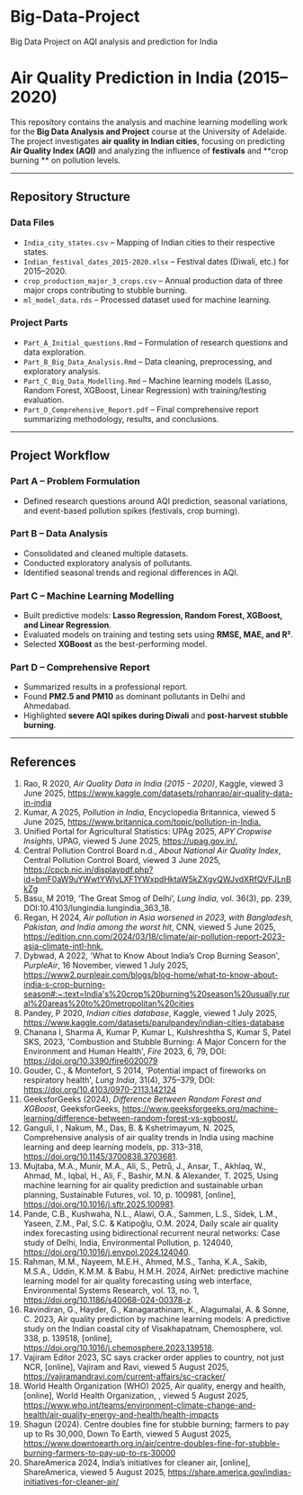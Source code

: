 # Big-Data-Project
Big Data Project on AQI analysis and prediction for India 

#  Air Quality Prediction in India (2015–2020)

This repository contains the analysis and machine learning modelling work for the **Big Data Analysis and Project** course at the University of Adelaide.  
The project investigates **air quality in Indian cities**, focusing on predicting **Air Quality Index (AQI)** and analyzing the influence of **festivals** and **crop burning ** on pollution levels.

---

## Repository Structure

### Data Files
- `India_city_states.csv` – Mapping of Indian cities to their respective states.
- `Indian_festival_dates_2015-2020.xlsx` – Festival dates (Diwali, etc.) for 2015–2020.
- `crop_production_major_3_crops.csv` – Annual production data of three major crops contributing to stubble burning.
- `ml_model_data.rds` – Processed dataset used for machine learning.

### Project Parts
- `Part_A_Initial_questions.Rmd` – Formulation of research questions and data exploration.
- `Part_B_Big_Data_Analysis.Rmd` – Data cleaning, preprocessing, and exploratory analysis.
- `Part_C_Big_Data_Modelling.Rmd` – Machine learning models (Lasso, Random Forest, XGBoost, Linear Regression) with training/testing evaluation.
- `Part_D_Comprehensive_Report.pdf` – Final comprehensive report summarizing methodology, results, and conclusions.

---

## Project Workflow

### Part A – Problem Formulation  
- Defined research questions around AQI prediction, seasonal variations, and event-based pollution spikes (festivals, crop burning).

### Part B – Data Analysis  
- Consolidated and cleaned multiple datasets.  
- Conducted exploratory analysis of pollutants. 
- Identified seasonal trends and regional differences in AQI.

### Part C – Machine Learning Modelling  
- Built predictive models: **Lasso Regression, Random Forest, XGBoost, and Linear Regression**.  
- Evaluated models on training and testing sets using **RMSE, MAE, and R²**.  
- Selected **XGBoost** as the best-performing model.

### Part D – Comprehensive Report  
- Summarized results in a professional report.  
- Found **PM2.5 and PM10** as dominant pollutants in Delhi and Ahmedabad.  
- Highlighted **severe AQI spikes during Diwali** and **post-harvest stubble burning**.

---
## References
 
1.	Rao, R 2020, _Air Quality Data in India (2015 - 2020)_, Kaggle, viewed 3 June 2025, <https://www.kaggle.com/datasets/rohanrao/air-quality-data-in-india>
2.	Kumar, A 2025, _Pollution in India_, Encyclopedia Britannica, viewed 5 June 2025, <https://www.britannica.com/topic/pollution-in-India.>
3.	Unified Portal for Agricultural Statistics: UPAg 2025, _APY Cropwise Insights_, UPAG, viewed 5 June 2025, <https://upag.gov.in/.>
4.	Central Pollution Control Board n.d., _About National Air Quality Index_, Central Pollution Control Board, viewed 3 June 2025, <https://cpcb.nic.in/displaypdf.php?id=bmF0aW9uYWwtYWlyLXF1YWxpdHktaW5kZXgvQWJvdXRfQVFJLnBkZg>
5.	Basu, M 2019, ‘The Great Smog of Delhi’, _Lung India_, vol. 36(3), pp. 239, DOI:10.4103/lungindia.lungindia_363_18.
6.	Regan, H 2024, _Air pollution in Asia worsened in 2023, with Bangladesh, Pakistan, and India among the worst hit_, CNN, viewed 5 June 2025, <https://edition.cnn.com/2024/03/18/climate/air-pollution-report-2023-asia-climate-intl-hnk.>
7.	Dybwad, A 2022, 'What to Know About India’s Crop Burning Season', _PurpleAir_, 16 November, viewed 1 July 2025, <https://www2.purpleair.com/blogs/blog-home/what-to-know-about-india-s-crop-burning-season#:~:text=India's%20crop%20burning%20season%20usually,rural%20areas%20to%20metropolitan%20cities>
8.	Pandey, P 2020, _Indian cities database_, Kaggle, viewed 1 July 2025, <https://www.kaggle.com/datasets/parulpandey/indian-cities-database>
9.	Chanana I, Sharma A, Kumar P, Kumar L, Kulshreshtha S, Kumar S, Patel SKS, 2023, 'Combustion and Stubble Burning: A Major Concern for the Environment and Human Health', _Fire_ 2023, 6, 79, DOI: https://doi.org/10.3390/fire6020079
10.	Gouder, C., & Montefort, S 2014, 'Potential impact of fireworks on respiratory health', _Lung India_, 31(4), 375–379, DOI: https://doi.org/10.4103/0970-2113.142124
11.	GeeksforGeeks (2024), _Difference Between Random Forest and XGBoost_, GeeksforGeeks, <https://www.geeksforgeeks.org/machine-learning/difference-between-random-forest-vs-xgboost/.>
12.	Ganguli, I , Nakum, M., Das, B. & Kshetrimayum, N. 2025, Comprehensive analysis of air quality trends in India using machine learning and deep learning models, pp. 313–318, https://doi.org/10.1145/3700838.3703681.
13.	Mujtaba, M.A., Munir, M.A., Ali, S., Petrů, J., Ansar, T., Akhlaq, W., Ahmad, M., Iqbal, H., Ali, F., Bashir, M.N. & Alexander, T. 2025, Using machine learning for air quality prediction and sustainable urban planning, Sustainable Futures, vol. 10, p. 100981, [online], https://doi.org/10.1016/j.sftr.2025.100981.
14.	Pande, C.B., Kushwaha, N.L., Alawi, O.A., Sammen, L.S., Sidek, L.M., Yaseen, Z.M., Pal, S.C. & Katipoğlu, O.M. 2024, Daily scale air quality index forecasting using bidirectional recurrent neural networks: Case study of Delhi, India, Environmental Pollution, p. 124040, https://doi.org/10.1016/j.envpol.2024.124040.
15.	Rahman, M.M., Nayeem, M.E.H., Ahmed, M.S., Tanha, K.A., Sakib, M.S.A., Uddin, K.M.M. & Babu, H.M.H. 2024, AirNet: predictive machine learning model for air quality forecasting using web interface, Environmental Systems Research, vol. 13, no. 1, https://doi.org/10.1186/s40068-024-00378-z.
16.	Ravindiran, G., Hayder, G., Kanagarathinam, K., Alagumalai, A. & Sonne, C. 2023, Air quality prediction by machine learning models: A predictive study on the Indian coastal city of Visakhapatnam, Chemosphere, vol. 338, p. 139518, [online], https://doi.org/10.1016/j.chemosphere.2023.139518.
17.	Vajiram Editor 2023, SC says cracker order applies to country, not just NCR, [online], Vajiram and Ravi, viewed 5 August 2025,  https://vajiramandravi.com/current-affairs/sc-cracker/ 
18.	World Health Organization (WHO) 2025, Air quality, energy and health, [online], World Health Organization, , viewed 5 August 2025, https://www.who.int/teams/environment-climate-change-and-health/air-quality-energy-and-health/health-impacts 
19.	Shagun (2024). Centre doubles fine for stubble burning; farmers to pay up to Rs 30,000, Down To Earth, viewed 5 August 2025, https://www.downtoearth.org.in/air/centre-doubles-fine-for-stubble-burning-farmers-to-pay-up-to-rs-30000 
20.	ShareAmerica 2024, India’s initiatives for cleaner air, [online], ShareAmerica, viewed 5 August 2025, https://share.america.gov/indias-initiatives-for-cleaner-air/ 


